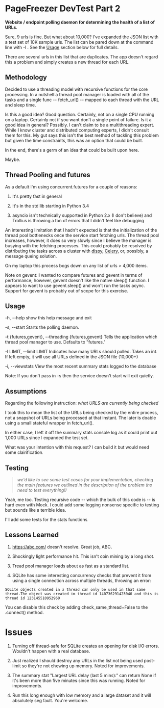 # PageFreezer DevTest Part 2

**Website / endpoint polling daemon for determining the health of a list of URLs.**

Sure, 9 urls is fine. But what about 10,000? I've expanded the JSON list with a test set of 10K sample urls. The list can be pared down at the command line with -l <number>. See the [Usage](#usage) section below for full details.

There are several urls in this list that are duplicates. The app doesn't regard this a problem and simply creates a new thread for each URL.

## Methodology

Decided to use a threading model with recursive functions for the core processing. In a nutshell a thread pool manager is loaded with all of the tasks and a single func -- fetch_url() -- mapped to each thread with the URL and sleep time.

Is this a good idea? Good question. Certainly, not on a single CPU running on a laptop. Certainly not if you want don't a single point of failure. Is it a good idea in general? Possibly. I can't claim to be a multithreading expert. While I know cluster and distributed computing experts, I didn't consult them for this. My gut says this isn't the best method of tackling this problem but given the time constraints, this was an option that could be built.

In the end, there's a germ of an idea that could be built upon here.

Maybe.

## Thread Pooling and futures

As a default I'm using concurrent.futures for a couple of reasons:

1) It's pretty fast in general

2) It's in the std lib starting in Python 3.4

3) asyncio isn't technically supported in Python 2.x (I don't believe) and Trollius is throwing a ton of errors that I didn't feel like debugging

An interesting limitation that I hadn't expected is that the initialization of the thread pool bottlenecks once the service start fetching urls. The thread pool increases, however, it does so very slowly since I believe the manager is busying with the fetching processes. This could probably be resolved by distributing the tasks across a cluster with [dispy](http://dispy.sourceforge.net/), [Celery](http://www.celeryproject.org/), or, possibly, a message queing solution.

On my laptop this process bogs down on any list of urls > 4,000 items.

Note on gevent: I wanted to compare futures and gevent in terms of performance, however, gevent doesn't like the native sleep() function. I appears to want to use gevent.sleep() and won't run the tasks acync. Support for gevent is probably out of scope for this exercise.

## Usage

-h, --help            show this help message and exit

-s, --start           Starts the polling daemon.

-t {futures,gevent}, --threading {futures,gevent}
                      Tells the application which thread pool manager to
                      use. Defaults to "futures."

-l LIMIT, --limit LIMIT
                      Indicates how many URLs should polled. Takes
                      an int. If left empty, it will use all URLs defined in
                      the JSON file (10,000+)

-i, --viewstats       View the most recent summary stats logged to the
                      database

Note: If you don't pass in -s then the service doesn't start will exit quietly.

## Assumptions

Regarding the following instruction: *what URLS are currently being checked*

I took this to mean the list of the URLs being checked by the entire process, not a snapshot of URLs being processed at that instant. The later is doable using a small stateful wrapper in fetch_url().

In either case, I left it off the summary stats console log as it could print out 1,000 URLs since I expanded the test set.

What was your intention with this request? I can build it but would need some clairification.

## Testing

> *we'd like to see some test cases for your implementation, checking the main features we outlined in the description of the problem (no need to test everything!)*

Yeah, me too. Testing recursive code -- which the bulk of this code is -- is hard even with Mock. I could add some logging nonsense specific to testing but sounds like a terrible idea.

I'll add some tests for the stats functions.

## Lessons Learned

1) https://abc.com/ doesn't resolve. Great job, ABC.

2) Shockingly light performance hit. This isn't coin mining by a long shot.

3) Tread pool manager loads about as fast as a standard list.

4) SQLite has some interesting concurrency checks that prevent it from using a single connection across multiple threads, throwing an error:
```
SQLite objects created in a thread can only be used in that same thread.The object was created in thread id 140736291423040 and this is thread id 123145510952960
```
You can disable this check by adding check_same_thread=False to the .connect() method.

# Issues

1) Turning off thread-safe for SQLite creates an opening for disk I/O errors. Wouldn't happen with a real database.

2) Just realized I should destroy any URLs in the list not being used post-limit so they're not chewing up memory. Noted for improvements.

3) The summary stat "Largest URL delay (last 5 mins):" can return None if it's been more than five minutes since this was running. Noted for improvements.

4) Run this long enough with low memory and a large dataset and it will absolutely seg fault. You're welcome. 
